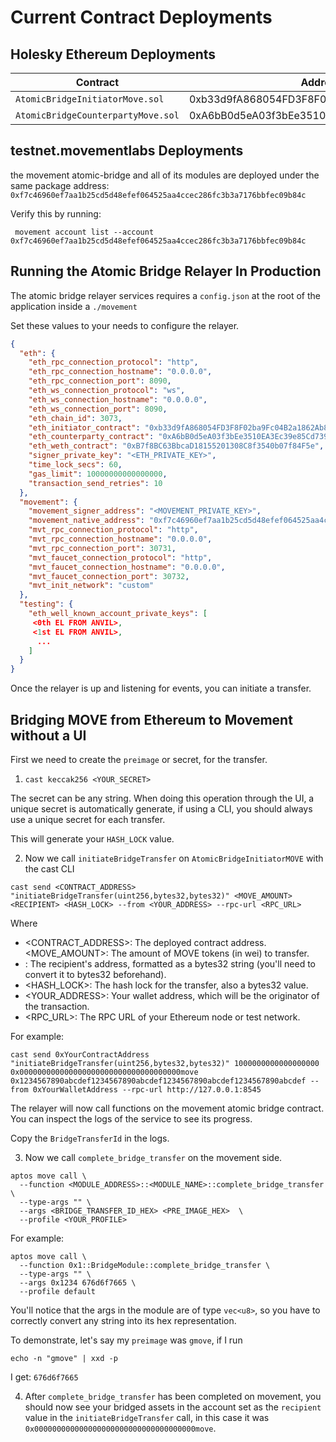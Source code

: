 # Current Contract Deployments
## Holesky Ethereum Deployments

| Contract                         | Address                                      |
|-----------------------------------|----------------------------------------------|
| `AtomicBridgeInitiatorMove.sol`   | 0xb33d9fA868054FD3F8F02ba9Fc04B2a1862Ab855   |
| `AtomicBridgeCounterpartyMove.sol`    | 0xA6bB0d5eA03f3bEe3510EA3Ec39e85Cd7395Bc37   |


## testnet.movementlabs Deployments
the movement atomic-bridge and all of its modules are deployed under the same package address:
`0xf7c46960ef7aa1b25cd5d48efef064525aa4ccec286fc3b3a7176bbfec09b84c`

Verify this by running:
```
 movement account list --account 0xf7c46960ef7aa1b25cd5d48efef064525aa4ccec286fc3b3a7176bbfec09b84c 
```
## Running the Atomic Bridge Relayer In Production
The atomic bridge relayer services requires a `config.json` at the root of the application inside a `./movement`

Set these values to your needs to configure the relayer.

```json
{
  "eth": {
    "eth_rpc_connection_protocol": "http",
    "eth_rpc_connection_hostname": "0.0.0.0",
    "eth_rpc_connection_port": 8090,
    "eth_ws_connection_protocol": "ws",
    "eth_ws_connection_hostname": "0.0.0.0",
    "eth_ws_connection_port": 8090,
    "eth_chain_id": 3073,
    "eth_initiator_contract": "0xb33d9fA868054FD3F8F02ba9Fc04B2a1862Ab855",
    "eth_counterparty_contract": "0xA6bB0d5eA03f3bEe3510EA3Ec39e85Cd7395Bc37",
    "eth_weth_contract": "0xB7f8BC63BbcaD18155201308C8f3540b07f84F5e",
    "signer_private_key": "<ETH_PRIVATE_KEY>",
    "time_lock_secs": 60,
    "gas_limit": 10000000000000000,
    "transaction_send_retries": 10
  },
  "movement": {
    "movement_signer_address": "<MOVEMENT_PRIVATE_KEY>",
    "movement_native_address": "0xf7c46960ef7aa1b25cd5d48efef064525aa4ccec286fc3b3a7176bbfec09b84c",
    "mvt_rpc_connection_protocol": "http",
    "mvt_rpc_connection_hostname": "0.0.0.0",
    "mvt_rpc_connection_port": 30731,
    "mvt_faucet_connection_protocol": "http",
    "mvt_faucet_connection_hostname": "0.0.0.0",
    "mvt_faucet_connection_port": 30732,
    "mvt_init_network": "custom"
  },
  "testing": {
    "eth_well_known_account_private_keys": [
     <0th EL FROM ANVIL>,
     <1st EL FROM ANVIL>,
      ...
    ]
  }
}

```
Once the relayer is up and listening for events, you can initiate a transfer.

## Bridging MOVE from Ethereum to Movement without a UI

First we need to create the `preimage` or secret, for the transfer. 

1. `cast keccak256 <YOUR_SECRET>`

The secret can be any string. When doing this operation through the UI, a unique secret is automatically generate, if using a CLI, you should always use a unique secret for each transfer.

This will generate your `HASH_LOCK` value.

2. Now we call `initiateBridgeTransfer` on `AtomicBridgeInitiatorMOVE` with the cast CLI

```
cast send <CONTRACT_ADDRESS> "initiateBridgeTransfer(uint256,bytes32,bytes32)" <MOVE_AMOUNT> <RECIPIENT> <HASH_LOCK> --from <YOUR_ADDRESS> --rpc-url <RPC_URL>
```
Where 
- <CONTRACT_ADDRESS>: The deployed contract address.
<MOVE_AMOUNT>: The amount of MOVE tokens (in wei) to transfer.
- <RECIPIENT>: The recipient's address, formatted as a bytes32 string (you'll need to convert it to bytes32 beforehand).
- <HASH_LOCK>: The hash lock for the transfer, also a bytes32 value.
- <YOUR_ADDRESS>: Your wallet address, which will be the originator of the transaction.
- <RPC_URL>: The RPC URL of your Ethereum node or test network.

For example:
```
cast send 0xYourContractAddress "initiateBridgeTransfer(uint256,bytes32,bytes32)" 1000000000000000000 0x000000000000000000000000000000000000move 0x1234567890abcdef1234567890abcdef1234567890abcdef1234567890abcdef --from 0xYourWalletAddress --rpc-url http://127.0.0.1:8545
```
The relayer will now call functions on the movement atomic bridge contract. You can inspect the logs of the service to see its progress. 

Copy the `BridgeTransferId` in the logs. 
    
3. Now we call `complete_bridge_transfer` on the movement side. 
```
aptos move call \
  --function <MODULE_ADDRESS>::<MODULE_NAME>::complete_bridge_transfer \
  --type-args "" \
  --args <BRIDGE_TRANSFER_ID_HEX> <PRE_IMAGE_HEX>  \
  --profile <YOUR_PROFILE>
```

For example:
```
aptos move call \
  --function 0x1::BridgeModule::complete_bridge_transfer \
  --type-args "" \
  --args 0x1234 676d6f7665 \
  --profile default
```
You'll notice that the args in the module are of type `vec<u8>`, so you have to correctly convert any string into its hex representation. 

To demonstrate, let's say my `preimage` was `gmove`, if I run 
```
echo -n "gmove" | xxd -p
```
I get: `676d6f7665`

4. After `complete_bridge_transfer` has been completed on movement, you should now see your bridged assets in the account set as the `recipient` value in the `initiateBridgeTransfer` call, in this case it was `0x000000000000000000000000000000000000move`.
